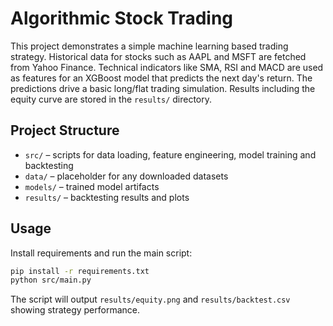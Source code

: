 # Algorithmic Stock Trading

This project demonstrates a simple machine learning based trading strategy. Historical data for stocks such as AAPL and MSFT are fetched from Yahoo Finance. Technical indicators like SMA, RSI and MACD are used as features for an XGBoost model that predicts the next day's return. The predictions drive a basic long/flat trading simulation. Results including the equity curve are stored in the `results/` directory.

## Project Structure

- `src/` – scripts for data loading, feature engineering, model training and backtesting
- `data/` – placeholder for any downloaded datasets
- `models/` – trained model artifacts
- `results/` – backtesting results and plots

## Usage

Install requirements and run the main script:

```bash
pip install -r requirements.txt
python src/main.py
```

The script will output `results/equity.png` and `results/backtest.csv` showing strategy performance.
